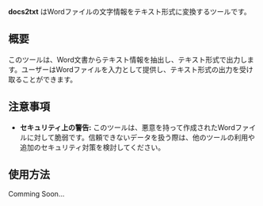 
**docs2txt** はWordファイルの文字情報をテキスト形式に変換するツールです。

## 概要

このツールは、Word文書からテキスト情報を抽出し、テキスト形式で出力します。ユーザーはWordファイルを入力として提供し、テキスト形式の出力を受け取ることができます。

## 注意事項

- **セキュリティ上の警告:** このツールは、悪意を持って作成されたWordファイルに対して脆弱です。信頼できないデータを扱う際は、他のツールの利用や追加のセキュリティ対策を検討してください。

## 使用方法

Comming Soon...
